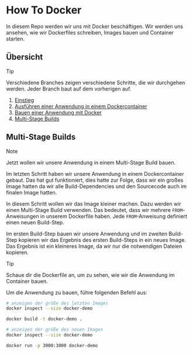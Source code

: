 # How To Docker

In diesem Repo werden wir uns mit Docker beschäftigen. Wir werden uns ansehen, wie wir Dockerfiles schreiben, Images
bauen und Container starten.

## Übersicht

> [!TIP]
> Verschiedene Branches zeigen verschiedene Schritte, die wir durchgehen werden. Jeder Branch baut auf dem vorherigen
> auf.

1. [Einstieg](https://github.com/ValentinKolb/docker-demo/tree/main)
2. [Ausführen einer Anwendung in einem Dockercontainer](https://github.com/ValentinKolb/docker-demo/tree/step-1)
3. [Bauen einer Anwendung mit Docker](https://github.com/ValentinKolb/docker-demo/tree/step-2)
4. [Multi-Stage Builds](https://github.com/ValentinKolb/docker-demo/tree/step-3)

## Multi-Stage Builds

> [!NOTE]
> Jetzt wollen wir unsere Anwendung in einem Multi-Stage Build bauen.

Im letzten Schritt haben wir unsere Anwendung in einem Dockercontainer gebaut. Das hat gut funktioniert, dies hatte
zur Folge, dass wir ein großes Image hatten da wir alle Build-Dependencies und den Sourcecode auch im finalen Image
hatten.

In diesem Schritt wollen wir das Image kleiner machen. Dazu werden wir einen Multi-Stage Build verwenden. Das bedeutet,
dass wir mehrere `FROM`-Anweisungen in unserem Dockerfile haben. Jede `FROM`-Anweisung definiert einen neuen Build-Step.

Im ersten Build-Step bauen wir unsere Anwendung und im zweiten Build-Step kopieren wir das Ergebnis des ersten Build-Steps
in ein neues Image. Das Ergebnis ist ein kleineres Image, da wir nur die notwendigen Dateien kopieren.

> [!TIP]
> Schaue dir die Dockerfile an, um zu sehen, wie wir die Anwendung im Container bauen.
 
Um die Anwendung zu bauen, führe folgenden Befehl aus:

```bash
# anzeigen der größe des letzten Images
docker inspect --size docker-demo

docker build -t docker-demo .

# anzeigen der größe des neuen Images
docker inspect --size docker-demo

docker run -p 3000:3000 docker-demo
```

